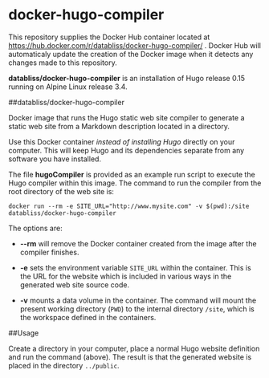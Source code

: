 # docker-hugo-compiler

This repository supplies the Docker Hub container located at 
https://hub.docker.com/r/databliss/docker-hugo-compiler/ . Docker Hub will 
automaticaly update the creation of the Docker image when it detects any 
changes made to this repository.

**databliss/docker-hugo-compiler** is an installation of Hugo release 0.15 
running on Alpine Linux release 3.4.


##databliss/docker-hugo-compiler

Docker image that runs the Hugo static web site compiler to generate a static
web site from a Markdown description located in a directory. 

Use this Docker container _instead of installing Hugo_ directly on your
computer. This will keep Hugo and its dependencies separate from any
software you have installed.

The file **hugoCompiler** is provided as an example run script to execute
the Hugo compiler within this image. The command to run the compiler from
the root directory of the web site is:

    docker run --rm -e SITE_URL="http://www.mysite.com" -v $(pwd):/site databliss/docker-hugo-compiler

The options are:

* **--rm** will remove the Docker container created from the image after the compiler finishes.

* **-e** sets the environment variable ```SITE_URL``` within the container. This is the URL for the website which is included in various ways in the generated web site source code.

* **-v** mounts a data volume in the container. The command will mount the present working directory (```PWD```) to the internal directory ```/site```, which is the workspace defined in the containers.

##Usage

Create a directory in your computer, place a normal Hugo website definition and
run the command (above). The result is that the generated website is placed in
the directory ```../public```. 
